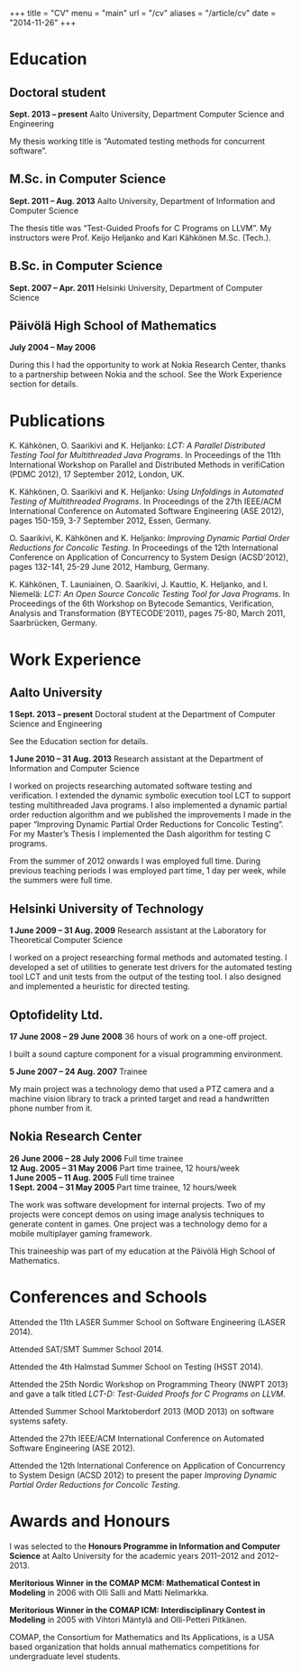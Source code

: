 +++
title = "CV"
menu = "main"
url = "/cv"
aliases = "/article/cv"
date = "2014-11-26"
+++

# Education

## Doctoral student
**Sept. 2013 – present** Aalto University, Department Computer Science and Engineering

My thesis working title is “Automated testing methods for concurrent
software”.

## M.Sc. in Computer Science
**Sept. 2011 – Aug. 2013** Aalto University, Department of Information and Computer Science

The thesis title was “Test-Guided Proofs for C Programs on LLVM”. My
instructors were Prof. Keijo Heljanko and Kari Kähkönen M.Sc. (Tech.).

## B.Sc. in Computer Science
**Sept. 2007 – Apr. 2011** Helsinki University, Department of Computer Science

## Päivölä High School of Mathematics
**July 2004 – May 2006**

During this I had the opportunity to work at Nokia Research Center,
thanks to a partnership between Nokia and the school. See the Work
Experience section for details.

# Publications

K. Kähkönen, O. Saarikivi and K. Heljanko: *LCT: A Parallel Distributed
Testing Tool for Multithreaded Java Programs*. In Proceedings of the
11th International Workshop on Parallel and Distributed Methods in
verifiCation (PDMC 2012), 17 September 2012, London, UK.

K. Kähkönen, O. Saarikivi and K. Heljanko: *Using Unfoldings in
Automated Testing of Multithreaded Programs*. In Proceedings of the 27th
IEEE/ACM International Conference on Automated Software Engineering (ASE
2012), pages 150-159, 3-7 September 2012, Essen, Germany.

O. Saarikivi, K. Kähkönen and K. Heljanko: *Improving Dynamic Partial
Order Reductions for Concolic Testing*. In Proceedings of the 12th
International Conference on Application of Concurrency to System Design
(ACSD’2012), pages 132-141, 25-29 June 2012, Hamburg, Germany.

K. Kähkönen, T. Launiainen, O. Saarikivi, J. Kauttio, K. Heljanko, and
I. Niemelä: *LCT: An Open Source Concolic Testing Tool for Java
Programs*. In Proceedings of the 6th Workshop on Bytecode Semantics,
Verification, Analysis and Transformation (BYTECODE’2011), pages 75-80,
March 2011, Saarbrücken, Germany.

# Work Experience

## Aalto University
**1 Sept. 2013 – present** Doctoral student at the Department of Computer Science and Engineering

See the Education section for details.

**1 June 2010 – 31 Aug. 2013** Research assistant at the Department of Information and Computer Science

I worked on projects researching automated software testing
and verification. I extended the dynamic symbolic execution tool LCT to
support testing multithreaded Java programs. I also implemented a
dynamic partial order reduction algorithm and we published the
improvements I made in the paper “Improving Dynamic Partial Order
Reductions for Concolic Testing”. For my Master’s Thesis I implemented
the Dash algorithm for testing C programs.

From the summer of 2012 onwards I was employed full time. During previous
teaching periods I was employed part time, 1 day per week, while
the summers were full time.

## Helsinki University of Technology
**1 June 2009 – 31 Aug. 2009** Research assistant at the Laboratory for Theoretical
Computer Science

I worked on a project researching formal methods and automated testing.
I developed a set of utilities to generate test drivers for the
automated testing tool LCT and unit tests from the output of the testing
tool. I also designed and implemented a heuristic for directed testing.

## Optofidelity Ltd.

**17 June 2008 – 29 June 2008** 36 hours of work on a one-off project.

I built a sound capture component for a visual programming environment.

**5 June 2007 – 24 Aug. 2007** Trainee

My main project was a technology demo that used a PTZ camera and a
machine vision library to track a printed target and read a handwritten
phone number from it.

## Nokia Research Center

**26 June 2006 – 28 July 2006** Full time trainee  
**12 Aug. 2005 – 31 May 2006** Part time trainee, 12 hours/week  
**1 June 2005 – 11 Aug. 2005** Full time trainee  
**1 Sept. 2004 – 31 May 2005** Part time trainee, 12 hours/week  

The work was software development for internal projects. Two of my
projects were concept demos on using image analysis techniques to
generate content in games. One project was a technology demo for a
mobile multiplayer gaming framework.

This traineeship was part of my education at the Päivölä High School of
Mathematics.

# Conferences and Schools

Attended the 11th LASER Summer School on Software Engineering (LASER 2014).

Attended SAT/SMT Summer School 2014.

Attended the 4th Halmstad Summer School on Testing (HSST 2014).

Attended the 25th Nordic Workshop on Programming Theory (NWPT 2013) and
gave a talk titled *LCT-D: Test-Guided Proofs for C Programs on LLVM*.

Attended Summer School Marktoberdorf 2013 (MOD 2013) on software systems
safety.

Attended the 27th IEEE/ACM International Conference on Automated
Software Engineering (ASE 2012).

Attended the 12th International Conference on Application of Concurrency
to System Design (ACSD 2012) to present the paper *Improving Dynamic
Partial Order Reductions for Concolic Testing*.

# Awards and Honours

I was selected to the **Honours Programme in Information and Computer
Science** at Aalto University for the academic years 2011–2012 and
2012–2013.

**Meritorious Winner in the COMAP MCM: Mathematical Contest in
Modeling** in 2006 with Olli Salli and Matti Nelimarkka.

**Meritorious Winner in the COMAP ICM: Interdisciplinary Contest in
Modeling** in 2005 with Vihtori Mäntylä and Olli-Petteri Pitkänen.

COMAP, the Consortium for Mathematics and Its Applications, is a USA
based organization that holds annual mathematics competitions for
undergraduate level students.